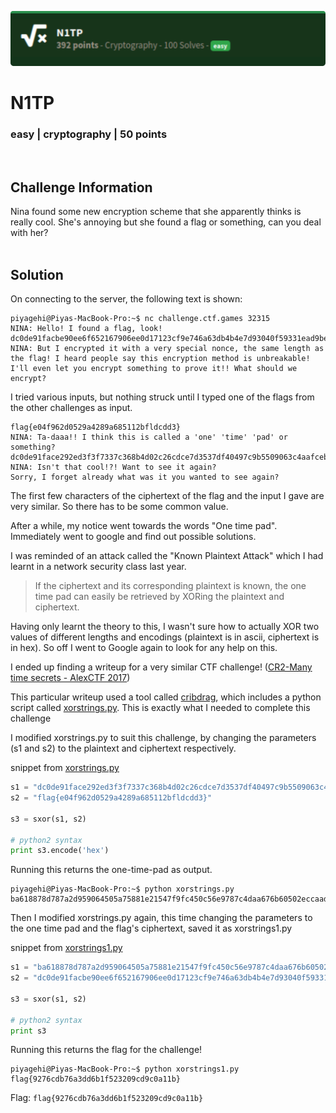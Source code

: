![](images/8-header.png)

# N1TP
### easy | cryptography | 50 points
<br/>

## Challenge Information
Nina found some new encryption scheme that she apparently thinks is really cool. She's annoying but she found a flag or something, can you deal with her?
<br/><br />

## Solution

On connecting to the server, the following text is shown:
```shell
piyagehi@Piyas-MacBook-Pro:~$ nc challenge.ctf.games 32315
NINA: Hello! I found a flag, look!
dc0de91facbe90ee6f652167906ee0d17123cf9e746a63db4b4e7d93040f59331ead9be0b2fe
NINA: But I encrypted it with a very special nonce, the same length as the flag! I heard people say this encryption method is unbreakable! I'll even let you encrypt something to prove it!! What should we encrypt?
```

I tried various inputs, but nothing struck until I typed one of the flags from the other challenges as input.

```shell
flag{e04f962d0529a4289a685112bfldcdd3}
NINA: Ta-daaa!! I think this is called a 'one' 'time' 'pad' or something?
dc0de91face292ed3f3f7337c368b4d02c26cdce7d3537df40497c9b5509063c4aafceb5e3fe
NINA: Isn't that cool!?! Want to see it again?
Sorry, I forget already what was it you wanted to see again?
```

The first few characters of the ciphertext of the flag and the input I gave are very similar. So there has to be some common value.

After a while, my notice went towards the words "One time pad". Immediately went to google and find out possible solutions.

I was reminded of an attack called the "Known Plaintext Attack" which I had learnt in a network security class last year. 
> If the ciphertext and its corresponding plaintext is known, the one time pad can easily be retrieved by XORing the plaintext and ciphertext.

Having only learnt the theory to this, I wasn't sure how to actually XOR two values of different lengths and encodings (plaintext is in ascii, ciphertext is in hex). So off I went to Google again to look for any help on this.

I ended up finding a writeup for a very similar CTF challenge! ([CR2-Many time secrets - AlexCTF 2017](https://ctftime.org/writeup/5589))

This particular writeup used a tool called [cribdrag](https://github.com/SpiderLabs/cribdrag), which includes a python script called [xorstrings.py](https://github.com/SpiderLabs/cribdrag/blob/master/xorstrings.py). This is exactly what I needed to complete this challenge

I modified xorstrings.py to suit this challenge, by changing the parameters (s1 and s2) to the plaintext and ciphertext respectively. 

snippet from [xorstrings.py](src/xorstrings.py)
```python
s1 = "dc0de91face292ed3f3f7337c368b4d02c26cdce7d3537df40497c9b5509063c4aafceb5e3fe".decode('hex')
s2 = "flag{e04f962d0529a4289a685112bfldcdd3}"

s3 = sxor(s1, s2)

# python2 syntax
print s3.encode('hex')
```

Running this returns the one-time-pad as output.

```shell
piyagehi@Piyas-MacBook-Pro:~$ python xorstrings.py        
ba618878d787a2d959064505a75881e21547f9fc450c56e9787c4daa676b60502eccaad1d083
```

Then I modified xorstrings.py again, this time changing the parameters to the one time pad and the flag's ciphertext, saved it as xorstrings1.py

snippet from [xorstrings1.py](src/xorstrings1.py)
```python
s1 = "ba618878d787a2d959064505a75881e21547f9fc450c56e9787c4daa676b60502eccaad1d083".decode('hex')
s2 = "dc0de91facbe90ee6f652167906ee0d17123cf9e746a63db4b4e7d93040f59331ead9be0b2fe".decode('hex')

s3 = sxor(s1, s2)

# python2 syntax
print s3
```

Running this returns the flag for the challenge!

```shell
piyagehi@Piyas-MacBook-Pro:~$ python xorstrings1.py        
flag{9276cdb76a3dd6b1f523209cd9c0a11b}
```

Flag: `flag{9276cdb76a3dd6b1f523209cd9c0a11b}`